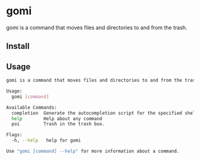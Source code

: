 # gomi

gomi is a command that moves files and directories to and from the trash.

## Install 

## Usage

```sh
gomi is a command that moves files and directories to and from the trash.

Usage:
  gomi [command]

Available Commands:
  completion  Generate the autocompletion script for the specified shell
  help        Help about any command
  poi         Trash in the trash box.

Flags:
  -h, --help   help for gomi

Use "gomi [command] --help" for more information about a command.
```
